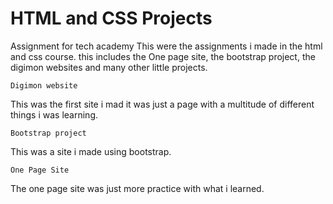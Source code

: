 # HTML and CSS Projects
 Assignment for tech academy
 This were the assignments i made in the html and css course.
 this includes the One page site, the bootstrap project, the digimon websites and many other little projects.

    Digimon website
This was the first site i mad it was just a page with a multitude of different things i was learning.

    Bootstrap project
This was a site i made using bootstrap.

    One Page Site
The one page site was just more practice with what i learned.